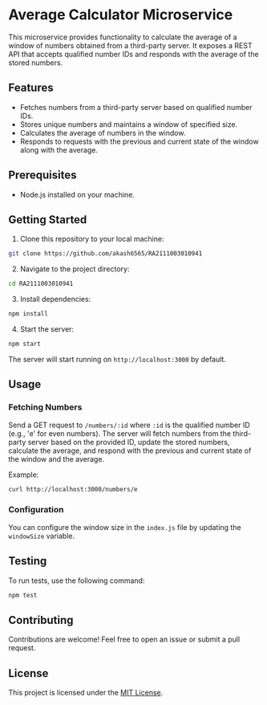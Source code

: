 # Average Calculator Microservice

This microservice provides functionality to calculate the average of a window of numbers obtained from a third-party server. It exposes a REST API that accepts qualified number IDs and responds with the average of the stored numbers.

## Features

- Fetches numbers from a third-party server based on qualified number IDs.
- Stores unique numbers and maintains a window of specified size.
- Calculates the average of numbers in the window.
- Responds to requests with the previous and current state of the window along with the average.

## Prerequisites

- Node.js installed on your machine.

## Getting Started

1. Clone this repository to your local machine:

```bash
git clone https://github.com/akash6565/RA2111003010941
```

2. Navigate to the project directory:

```bash
cd RA2111003010941
```

3. Install dependencies:

```bash
npm install
```

4. Start the server:

```bash
npm start
```

The server will start running on `http://localhost:3000` by default.

## Usage

### Fetching Numbers

Send a GET request to `/numbers/:id` where `:id` is the qualified number ID (e.g., 'e' for even numbers). The server will fetch numbers from the third-party server based on the provided ID, update the stored numbers, calculate the average, and respond with the previous and current state of the window and the average.

Example:

```bash
curl http://localhost:3000/numbers/e
```

### Configuration

You can configure the window size in the `index.js` file by updating the `windowSize` variable.

## Testing

To run tests, use the following command:

```bash
npm test
```

## Contributing

Contributions are welcome! Feel free to open an issue or submit a pull request.

## License

This project is licensed under the [MIT License](LICENSE).
